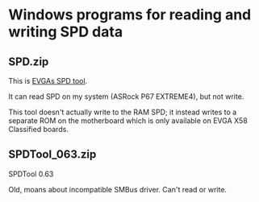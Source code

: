 # Windows programs for reading and writing SPD data

## SPD.zip
This is [EVGAs SPD tool](http://www.evga.com/articles/00466/).

It can read SPD on my system (ASRock P67 EXTREME4), but not write.

This tool doesn't actually write to the RAM SPD; it instead writes to a separate ROM on the motherboard which is only available on EVGA X58 Classified boards.

## SPDTool_063.zip
SPDTool 0.63

Old, moans about incompatible SMBus driver. Can't read or write.
